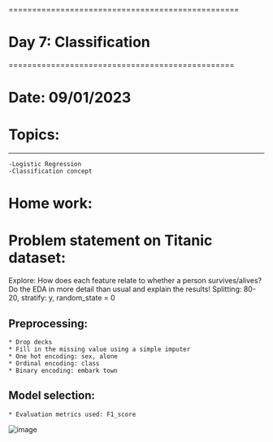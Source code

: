 
=================================================
# Day 7: Classification
================================================
# Date: 09/01/2023
# Topics:
------------------
	-Logistic Regression
	-Classification concept

# Home work:

# Problem statement on Titanic dataset:

Explore: How does each feature relate to whether a person survives/alives? 
	Do the EDA in more detail than usual and explain the results! 
Splitting: 80-20, stratify: y, random_state = 0

## Preprocessing: 
	* Drop decks
	* Fill in the missing value using a simple imputer 
	* One hot encoding: sex, alone 
	* Ordinal encoding: class 
	* Binary encoding: embark town

## Model selection: 
	* Evaluation metrics used: F1_score 
![image](https://user-images.githubusercontent.com/72081819/180216999-58fac323-0e42-420e-b3e9-5044aede27eb.png)
